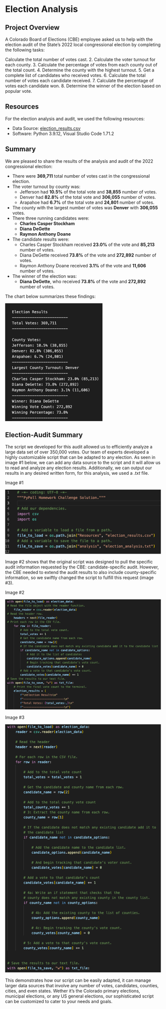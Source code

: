 # Election Analysis

## Project Overview
A Colorado Board of Elections (CBE) employee asked us to help with the election audit of the State’s 2022 local congressional election by completing the following tasks:

Calculate the total number of votes cast. 
2. Calculate the voter turnout for each county.
3. Calculate the percentage of votes from each county out of the total count.
4. Determine the county with the highest turnout.
5. Get a complete list of candidates who received votes. 
6. Calculate the total number of votes each candidate received. 
7. Calculate the percentage of votes each candidate won. 
8. Determine the winner of the election based on popular vote. 

## Resources
For the election analysis and audit, we used the following resources:
- Data Source: [election_results.csv](https://github.com/fabeza/Election_Analysis/blob/031244a5f78c7d27caffb6501f5ebc62801f1ad8/Resources/election_results.csv)
- Software: Python 3.9.12, Visual Studio Code 1.71.2

## Summary
We are pleased to share the results of the analysis and audit of the 2022 congressional election:

- There were **369,711** total number of votes cast in the congressional election.
- The voter turnout by county was:
  - Jefferson had **10.5%** of the total vote and **38,855** number of votes.
  - Denver had **82.8%** of the total vote and **306,055** number of votes.
  - Arapahoe had **6.7%** of the total vote and **24,801** number of votes.
- The county with the largest number of votes was **Denver** with **306,055** votes.
- There three running candidates were:
  - **Charles Casper Stockham**
  - **Diana DeGette**
  - **Raymon Anthony Doane**
- The candidate results were:
  - Charles Casper Stockham received **23.0%** of the vote and **85,213** number of votes.
  - Diana DeGette received **73.8%** of the vote and **272,892** number of votes.
  - Raymon Anthony Doane received **3.1%** of the vote and **11,606** number of votes.
- The winner of the election was:
  - **Diana DeGette**, who received **73.8%** of the vote and **272,892** number of votes.

The chart below summarizes these findings:

![Election_Analysis_Chart](https://github.com/fabeza/Election_Analysis/blob/bb8876ce07b38df00b582f9e9fb60e4f45d99981/Resources/Election_Analysis_Chart.png)

## Election-Audit Summary
The script we developed for this audit allowed us to efficiently analyze a large data set of over 350,000 votes. Our team of experts developed a highly customizable script that can be adapted to any election. As seen in image #1 below, we can add any data source to the script and it will allow us to read and analyze any election results. Additionally, we can output our results in any desired written form, for this analysis, we used a _.txt_ file.

Image #1

![image_1](https://github.com/fabeza/Election_Analysis/blob/bb8876ce07b38df00b582f9e9fb60e4f45d99981/Resources/image_1.png)

Image #2 shows that the original script was designed to pull the specific audit information requested by the CBE: candidate-specific audit. However, the CBE needed to extend the audit results to also include county-specific information, so we swiftly changed the script to fulfill this request (image #3). 

Image #2

![image_2](https://github.com/fabeza/Election_Analysis/blob/bb8876ce07b38df00b582f9e9fb60e4f45d99981/Resources/image_2.png)

Image #3

![image_3](https://github.com/fabeza/Election_Analysis/blob/bb8876ce07b38df00b582f9e9fb60e4f45d99981/Resources/image_3.png)

This demonstrates how our script can be easily adapted, it can manage larger data sources that involve any  number of votes, candidates, counties, cities, and even states. Wether it’s the Colorado primary elections, municipal elections, or any US general elections, our sophisticated script can be customized to cater to your needs and goals.
